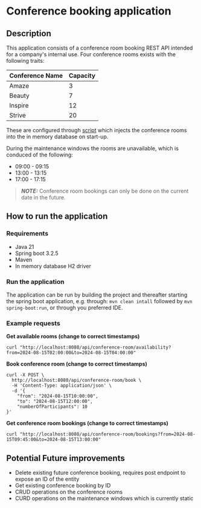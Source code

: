 # Conference booking application

## Description
This application consists of a conference room booking REST API intended for a company's internal use. Four conference rooms exists with the following traits:

| Conference Name | Capacity |
|-----------------|----------|
| Amaze           | 3        |
| Beauty          | 7        |
| Inspire         | 12       |
| Strive          | 20       |

These are configured through [script](./src/main/resources/data.sql) which injects the conference rooms into the in memory database on start-up.

During the maintenance windows the rooms are unavailable, which is conduced of the following:

- 09:00 - 09:15
- 13:00 - 13:15
- 17:00 - 17:15

> ***NOTE:*** Conference room bookings can only be done on the current date in the future.

## How to run the application

### Requirements

- Java 21
- Spring boot 3.2.5
- Maven
- In memory database H2 driver

### Run the application

The application can be run by building the project and thereafter starting the spring boot application, e.g. through: `mvn clean intall` followed by `mvn spring-boot:run`, or through you preferred IDE.

### Example requests

**Get available rooms (change to correct timestamps)**

```
curl "http://localhost:8080/api/conference-room/availability?from=2024-08-15T02:00:00&to=2024-08-15T04:00:00"
```

**Book conference room (change to correct timestamps)**

```
curl -X POST \
  http://localhost:8080/api/conference-room/book \
  -H 'Content-Type: application/json' \
  -d '{
    "from": "2024-08-15T10:00:00",
    "to": "2024-08-15T12:00:00",
    "numberOfParticipants": 10
}'

```

**Get conference room bookings (change to correct timestamps)**

```
curl "http://localhost:8080/api/conference-room/bookings?from=2024-08-15T09:45:00&to=2024-08-15T13:00:00"
```

## Potential Future improvements

- Delete existing future conference booking, requires post endpoint to expose an ID of the entity
- Get existing conference booking by ID
- CRUD operations on the conference rooms
- CURD operations on the maintenance windows which is currently static